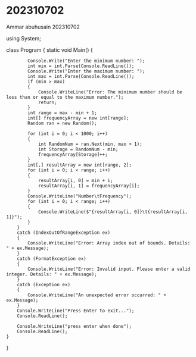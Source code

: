# 202310702
Ammar abuhusain 202310702


using System;

class Program
{
    static void Main()
    {
        
          
            Console.Write("Enter the minimum number: ");
            int min = int.Parse(Console.ReadLine());
            Console.Write("Enter the maximum number: ");
            int max = int.Parse(Console.ReadLine());
            if (min > max)
            {
                Console.WriteLine("Error: The minimum number should be less than or equal to the maximum number.");
                return;
            }
            int range = max - min + 1;
            int[] frequencyArray = new int[range];
            Random ran = new Random();
            
            for (int i = 0; i < 1000; i++)
            {
                int RandomNum = ran.Next(min, max + 1);
                int Storage = RandomNum - min;
                frequencyArray[Storage]++;
            }
            int[,] resultArray = new int[range, 2];
            for (int i = 0; i < range; i++)
            {
                resultArray[i, 0] = min + i;
                resultArray[i, 1] = frequencyArray[i];
            }
            Console.WriteLine("Number\tFrequency");
            for (int i = 0; i < range; i++)
            {
                Console.WriteLine($"{resultArray[i, 0]}\t{resultArray[i, 1]}");
            }
        }
        catch (IndexOutOfRangeException ex)
        {
            Console.WriteLine("Error: Array index out of bounds. Details: " + ex.Message);
        }
        catch (FormatException ex)
        {
            Console.WriteLine("Error: Invalid input. Please enter a valid integer. Details: " + ex.Message);
        }
        catch (Exception ex)
        {
            Console.WriteLine("An unexpected error occurred: " + ex.Message);
        }
        Console.WriteLine("Press Enter to exit...");
        Console.ReadLine();

        Console.WriteLine("press enter when done");
        Console.ReadLine();
    }
}
